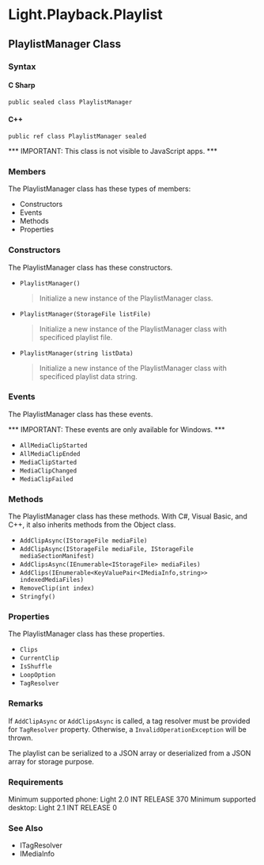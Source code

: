 Light.Playback.Playlist
=======

PlaylistManager Class
------

### Syntax
#### C Sharp
`public sealed class PlaylistManager`
#### C++
`public ref class PlaylistManager sealed`

*** IMPORTANT: This class is not visible to JavaScript apps. ***

### Members
The PlaylistManager class has these types of members:

- Constructors
- Events
- Methods
- Properties

### Constructors
The PlaylistManager class has these constructors.

- `PlaylistManager()`
    > Initialize a new instance of the PlaylistManager class.

- `PlaylistManager(StorageFile listFile)`
    > Initialize a new instance of the PlaylistManager class with specificed playlist file.

- `PlaylistManager(string listData)`
    > Initialize a new instance of the PlaylistManager class with specificed playlist data string.

### Events
The PlaylistManager class has these events.

*** IMPORTANT: These events are only available for Windows. ***

- `AllMediaClipStarted`
- `AllMediaClipEnded`
- `MediaClipStarted`
- `MediaClipChanged`
- `MediaClipFailed`

### Methods
The PlaylistManager class has these methods. With C#, Visual Basic, and C++, it also inherits methods from the Object class.

- `AddClipAsync(IStorageFile mediaFile)`
- `AddClipAsync(IStorageFile mediaFile, IStorageFile mediaSectionManifest)`
- `AddClipsAsync(IEnumerable<IStorageFile> mediaFiles)`
- `AddClips(IEnumerable<KeyValuePair<IMediaInfo,string>> indexedMediaFiles)`
- `RemoveClip(int index)`
- `Stringfy()`

### Properties
The PlaylistManager class has these properties.

- `Clips`
- `CurrentClip`
- `IsShuffle`
- `LoopOption`
- `TagResolver`

### Remarks
If `AddClipAsync` or `AddClipsAsync` is called, a tag resolver must be provided for `TagResolver` property. Otherwise, a `InvalidOperationException` will be thrown.

The playlist can be serialized to a JSON array or deserialized from a JSON array for storage purpose.

### Requirements
Minimum supported phone: Light 2.0 INT RELEASE 370
Minimum supported desktop: Light 2.1 INT RELEASE 0

### See Also
- ITagResolver
- IMediaInfo


